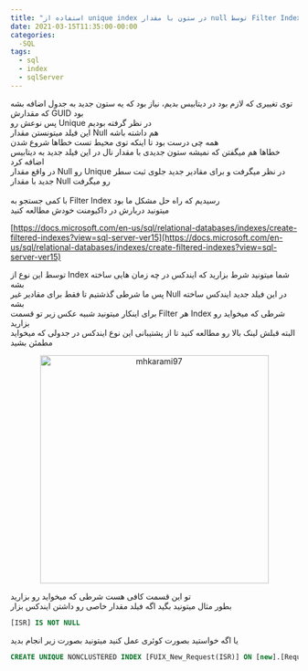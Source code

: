 ```yaml
---
title: "استفاده از unique index در ستون با مقدار null توسط Filter Index"
date: 2021-03-15T11:35:00-00:00
categories:
  -SQL
tags:
  - sql
  - index
  - sqlServer
---
```


توی تغییری که لازم بود در دیتابیس بدیم، نیاز بود که یه ستون جدید به جدول اضافه بشه که مقدارش GUID بود
<br />
پس نوعش رو Unique در نظر گرفته بودیم
<br />
این فیلد میتونستن مقدار Null هم داشته باشه
<br />
همه چی درست بود تا اینکه توی محیط تست خطاها شروع شدن
<br />
خطاها هم میگفتن که نمیشه ستون جدیدی با مقدار نال در این فیلد جدید به دیتابیس اضافه کرد
<br />
در واقع مقدار Null رو Unique در نظر میگرفت و برای مقادیر جدید جلوی ثبت سطر جدید با مقدار Null رو میگرفت
<br />
<br />
با کمی جستجو به Filter Index رسیدیم که راه حل مشکل ما بود
<br />
میتونید دربارش در داکیومنت خودش مطالعه کنید

[https://docs.microsoft.com/en-us/sql/relational-databases/indexes/create-filtered-indexes?view=sql-server-ver15](https://docs.microsoft.com/en-us/sql/relational-databases/indexes/create-filtered-indexes?view=sql-server-ver15) 

توسط این نوع از Index شما میتونید شرط بزارید که ایندکس در چه زمان هایی ساخته بشه
<br />
پس ما شرطی گذشتیم تا فقط برای مقادیر غیر Null در این فیلد جدید ایندکس ساخته بشه
<br />
برای اینکار میتونید شبیه عکس زیر تو قسمت Filter هر Index شرطی که میخواید رو بزارید
<br />
البته قبلش لینک بالا رو مطالعه کنید تا از پشتیبانی این نوع ایندکس در جدولی که میخواید مطمئن بشید

<p align="center" >
  <img src="https://i.postimg.cc/XYrxLkBZ/Screenshot-2021-03-15-104908-min.png" alt="mhkarami97" width="400" />
</p>

تو این قسمت کافی هست شرطی که میخواید رو بزارید
<br />
بطور مثال میتونید بگید اگه فیلد مقدار خاصی رو داشتن ایندکس بزار


```sql
[ISR] IS NOT NULL
```

یا اگه خواستید بصورت کوئری عمل کنید میتونید بصورت زیر انجام بدید

```sql
CREATE UNIQUE NONCLUSTERED INDEX [FUIX_New_Request(ISR)] ON [new].[Request] ([ISR]) WHERE ([ISR] IS NOT NULL) ON [Tse]
```
